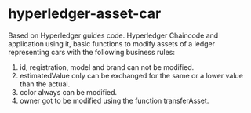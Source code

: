 # hyperledger-asset-car
Based on Hyperledger guides code. Hyperledger Chaincode and application using it, basic functions to modify assets of a ledger representing cars with the following business rules: 
1. id, registration, model and brand can not be modified.
2. estimatedValue only can be exchanged for the same or a lower value than the actual.
3. color always can be modified.
4. owner got to be modified using the function transferAsset.
